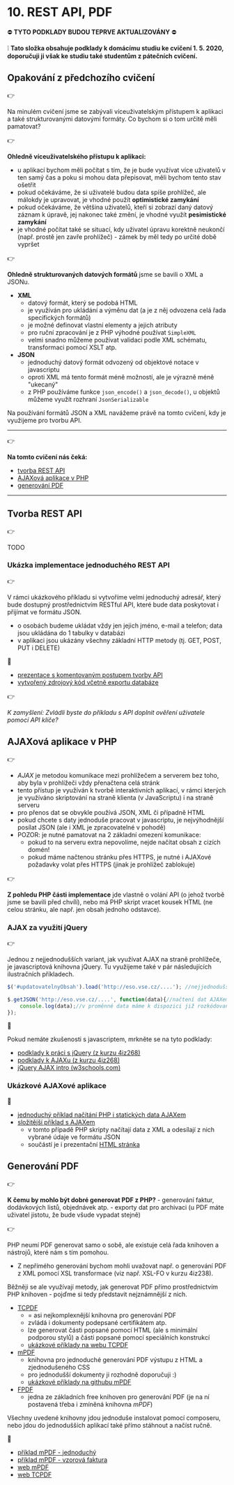# 10. REST API, PDF

:no_entry: **TYTO PODKLADY BUDOU TEPRVE AKTUALIZOVÁNY** :no_entry:

:grey_exclamation: **Tato složka obsahuje podklady k domácímu studiu ke cvičení 1. 5. 2020, doporučuji ji však ke studiu také studentům z pátečních cvičení.**

## Opakování z předchozího cvičení
:point_right:

Na minulém cvičení jsme se zabývali víceuživatelským přístupem k aplikaci a také strukturovanými datovými formáty. Co bychom si o tom určitě měli pamatovat?

:point_right:

**Ohledně víceuživatelského přístupu k aplikaci:**
- u aplikací bychom měli počítat s tím, že je bude využívat více uživatelů v ten samý čas a poku si mohou data přepisovat, měli bychom tento stav ošetřit
- pokud očekáváme, že si uživatelé budou data spíše prohlížeč, ale málokdy je upravovat, je vhodné použít **optimistické zamykání**
- pokud očekáváme, že většina uživatelů, kteří si zobrazí daný datový záznam k úpravě, jej nakonec také změní, je vhodné využít **pesimistické zamykání**
- je vhodné počítat také se situací, kdy uživatel úpravu korektně neukončí (např. prostě jen zavře prohlížeč) - zámek by měl tedy po určité době vypršet    

:point_right:

**Ohledně strukturovaných datových formátů** jsme se bavili o XML a JSONu.
- **XML**
    - datový formát, který se podobá HTML
    - je využíván pro ukládání a výměnu dat (a je z něj odvozena celá řada specifických formátů) 
    - je možné definovat vlastní elementy a jejich atributy
    - pro ruční zpracování je z PHP výhodné používat ```SimpleXML```
    - velmi snadno můžeme používat validaci podle XML schématu, transformaci pomocí XSLT atp.
- **JSON**
    - jednoduchý datový formát odvozený od objektové notace v javascriptu
    - oproti XML má tento formát méně možností, ale je výrazně méně "ukecaný"
    - z PHP používáme funkce ```json_encode()``` a ```json_decode()```, u objektů můžeme využít rozhraní ```JsonSerializable``` 

Na používání formátů JSON a XML navážeme právě na tomto cvičení, kdy je využijeme pro tvorbu API.

---

:point_right:

**Na tomto cvičení nás čeká:**
- [tvorba REST API](#tvorba-rest-api)
- [AJAXová aplikace v PHP](#ajaxov%C3%A1-aplikace-v-php)
- [generování PDF](#generov%C3%A1n%C3%AD-pdf)

---

## Tvorba REST API
:point_right:

TODO


### Ukázka implementace jednoduchého REST API
:point_right:

V rámci ukázkového příkladu si vytvoříme velmi jednoduchý adresář, který bude dostupný prostřednictvím RESTful API, které bude data poskytovat i přijímat ve formátu JSON.
- o osobách budeme ukládat vždy jen jejich jméno, e-mail a telefon; data jsou ukládána do 1 tabulky v databázi
- v aplikaci jsou ukázány všechny základní HTTP metody (tj. GET, POST, PUT i DELETE)

:orange_book:
- [prezentace s komentovaným postupem tvorby API](./10-api-persons/prezentace-postup-vyvoje-rest-api.pptx)
- [vytvořený zdrojový kód včetně exportu databáze](./10-api-persons)

:point_right:

*K zamyšlení: Zvládli byste do příkladu s API doplnit ověření uživatele pomocí API klíče?* 

## AJAXová aplikace v PHP
:point_right:

- *AJAX* je metodou komunikace mezi prohlížečem a serverem bez toho, aby byla v prohlížeči vždy přenačtena celá stránk
- tento přístup je využíván k tvorbě interaktivních aplikací, v rámci kterých je využíváno skriptování na straně klienta (v JavaScriptu) i na straně serveru
- pro přenos dat se obvykle používá JSON, XML či případně HTML
- pokud chcete s daty jednoduše pracovat v javascriptu, je nejvýhodnější posílat JSON (ale i XML je zpracovatelné v pohodě)
- POZOR: je nutné pamatovat na 2 základní omezení komunikace:
    - pokud to na serveru extra nepovolíme, nejde načítat obsah z cizích domén!
    - pokud máme načtenou stránku přes HTTPS, je nutné i AJAXové požadavky volat přes HTTPS (jinak je prohlížeč zablokuje) 

:point_right:

**Z pohledu PHP části implementace** jde vlastně o volání API (o jehož tvorbě jsme se bavili před chvílí), nebo má PHP skript vracet kousek HTML (ne celou stránku, ale např. jen obsah jednoho odstavce).  

### AJAX za využití jQuery
:point_right:

Jednou z nejjednodušších variant, jak využívat AJAX na straně prohlížeče, je javascriptová knihovna jQuery. Tu využijeme také v pár následujících ilustračních příkladech.  

```javascript
$('#updatovatelnyObsah').load('http://eso.vse.cz/....'); //nejjednodušší možný AJAXový požadavek, načte obsah ze serveru a vloží o do vybraného HTML elementu

$.getJSON('http://eso.vse.cz/....', function(data){//načtení dat AJAXem s předpokladem dat ve formátu JSON    
    console.log(data);//v proměnné data máme k dispozici již rozkódovaná JSON data, která jsme získali ze serveru
});
```

:blue_book:

Pokud nemáte zkušenosti s javascriptem, mrkněte se na tyto podklady:
- [podklady k práci s jQuery (z kurzu 4iz268)](https://github.com/4iz268/cviceni/tree/master/09-dom-jquery)
- [podklady k AJAXu (z kurzu 4iz268)](https://github.com/4iz268/cviceni/tree/master/11-ajax)
- [jQuery AJAX intro (w3schools.com)](http://www.w3schools.com/jquery/jquery_ajax_intro.asp)

### Ukázkové AJAXové aplikace
:blue_book:
- [jednoduchý příklad načítání PHP i statických data AJAXem](./10-ajax-simple)
- [složitější příklad s AJAXem](./10-ajax-complex)
    - v tomto případě PHP skripty načítají data z XML a odesílají z nich vybrané údaje ve formátu JSON
    - součástí je i prezentační [HTML stránka](./10-ajax-complex/index.html)

## Generování PDF
:point_right:

**K čemu by mohlo být dobré generovat PDF z PHP?**
    - generování faktur, dodávkových listů, objednávek atp.
    - exporty dat pro archivaci (u PDF máte uživatel jistotu, že bude všude vypadat stejně)
    
:point_right:

PHP neumí PDF generovat samo o sobě, ale existuje celá řada knihoven a nástrojů, které nám s tím pomohou.
- Z nepřímého generování bychom mohli uvažovat např. o generování PDF z XML pomocí XSL transformace (viz např. XSL-FO v kurzu 4iz238).

Běžněji se ale využívají metody, jak generovat PDF přímo prostřednictvím PHP knihoven - pojďme si tedy představit nejznámnější z nich.
- [TCPDF](http://www.tcpdf.org/)
    - = asi nejkomplexnější knihovna pro generování PDF
    - zvládá i dokumenty podepsané certifikátem atp.
    - lze generovat části popsané pomocí HTML (ale s minimální podporou stylů) a části popsané pomocí speciálních konstrukcí
    - [ukázkové příklady na webu TCPDF](https://tcpdf.org/examples/)  
- [mPDF](http://mpdf.github.io/)
    - knihovna pro jednoduché generování PDF výstupu z HTML a zjednodušeného CSS
    - pro jednodušší dokumenty ji rozhodně doporučuji :)
    - [ukázkové příklady na githubu mPDF](https://github.com/mpdf/mpdf-examples/tree/master)
- [FPDF](http://www.fpdf.org/)
    - jedna ze základních free knihoven pro generování PDF (je na ní postavená třeba i zmíněná knihovna *mPDF*)     

Všechny uvedené knihovny jdou jednoduše instalovat pomocí composeru, nebo jdou do jednodušších aplikací také přímo stáhnout a načíst ručně.

:blue_book:
- [příklad mPDF - jednoduchý](./10-mpdf/basic-example.php)
- [příklad mPDF - vzorová faktura](./10-mpdf/example-invoice)
- [web mPDF](http://mpdf.github.io/)
- [web TCPDF](http://www.tcpdf.org/) 